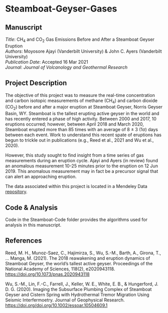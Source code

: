 # Steamboat-Geyser-Gases
## Manuscript
*Title*: CH<sub>4</sub> and CO<sub>2</sub> Gas Emissions Before and After a Steamboat Geyser Eruption <br/>
*Authors*: Moyosore Ajayi (Vanderbilt University) & John C. Ayers (Vanderbilt University) <br/>
*Publication Date*: Accepted 16 Mar 2021 <br/>
*Journal*: _Journal of Volcanology and Geothermal Research_ <br/>

## Project Description
The objective of this project was to measure the real-time concentration and carbon isotopic measurements of methane (CH<sub>4</sub>) and carbon dioxide (CO<sub>2</sub>) before and after a major eruption at Steamboat Geyser, Norris Geyser Basin, WY. Steamboat is the tallest erupting active geyser in the world and has recently entered a phase of high activity. Between 2000 and 2017, 10 eruptions occurred; however, between April 2018 and March 2020, Steamboat erupted more than 85 times with an average of 8 ± 3 (1σ) days between each event. Work to understand this recent spate of eruptions has begun to trickle out in publications (e.g., Reed et al., 2021 and Wu et al., 2020).

However, this study sought to find insight from a time series of gas measurements during an eruption cycle. Ajayi and Ayers (in review) found an anomalous measurement 10-25 minutes prior to the eruption on 12 Jun 2019. This anomalous measurement may in fact be a precursor signal that can alert an approaching eruption.

The data associated within this project is located in a Mendeley Data [repository](http://dx.doi.org/10.17632/4mxkkg7htt.1).

## Code & Analysis
Code in the Steamboat-Code folder provides the algorithms used for analysis in this manuscript.

## References
Reed, M. H., Munoz-Saez, C., Hajimirza, S., Wu, S.-M., Barth, A., Girona, T., … Manga, M. (2021). The 2018 reawakening and eruption dynamics of Steamboat Geyser, the world’s tallest active geyser. Proceedings of the National Academy of Sciences, 118(2), e2020943118. https://doi.org/10.1073/pnas.2020943118

Wu, S.-M., Lin, F.-C., Farrell, J., Keller, W. E., White, E. B., & Hungerford, J. D. G. (2020). Imaging the Subsurface Plumbing Complex of Steamboat Geyser and Cistern Spring with Hydrothermal Tremor Migration Using Seismic Interfermoetry. Journal of Geophysical Research. https://doi.org/doi.org/10.1002/essoar.10504609.1
